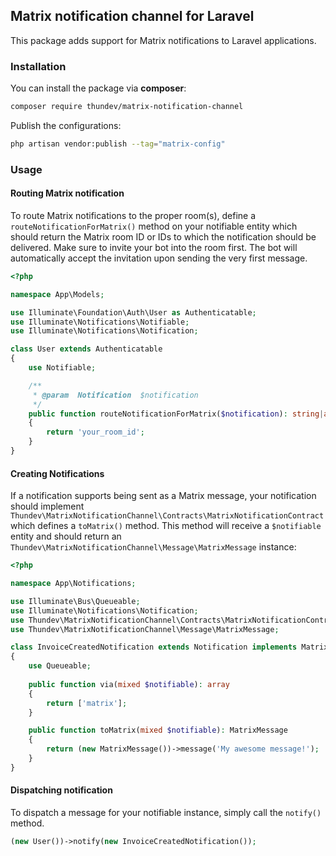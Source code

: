 ## Matrix notification channel for Laravel

This package adds support for Matrix notifications to Laravel applications.

### Installation

You can install the package via **composer**:

```bash
composer require thundev/matrix-notification-channel
```

Publish the configurations:

```bash
php artisan vendor:publish --tag="matrix-config"
```

### Usage

#### Routing Matrix notification

To route Matrix notifications to the proper room(s), define a `routeNotificationForMatrix()` method on your notifiable entity which should return the Matrix room ID or IDs to which the notification should be delivered. Make sure to invite your bot into the room first. The bot will automatically accept the invitation upon sending the very first message.

```php
<?php

namespace App\Models;

use Illuminate\Foundation\Auth\User as Authenticatable;
use Illuminate\Notifications\Notifiable;
use Illuminate\Notifications\Notification;

class User extends Authenticatable
{
    use Notifiable;

    /**
     * @param  Notification  $notification
     */
    public function routeNotificationForMatrix($notification): string|array
    {
        return 'your_room_id';
    }
}
```

#### Creating Notifications

If a notification supports being sent as a Matrix message, your notification should implement `Thundev\MatrixNotificationChannel\Contracts\MatrixNotificationContract` which defines a `toMatrix()` method. This method will receive a `$notifiable` entity and should return an `Thundev\MatrixNotificationChannel\Message\MatrixMessage` instance:

```php
<?php

namespace App\Notifications;

use Illuminate\Bus\Queueable;
use Illuminate\Notifications\Notification;
use Thundev\MatrixNotificationChannel\Contracts\MatrixNotificationContract;
use Thundev\MatrixNotificationChannel\Message\MatrixMessage;

class InvoiceCreatedNotification extends Notification implements MatrixNotificationContract
{
    use Queueable;
    
    public function via(mixed $notifiable): array
    {
        return ['matrix'];
    }

    public function toMatrix(mixed $notifiable): MatrixMessage
    {
        return (new MatrixMessage())->message('My awesome message!');
    }
}
```

#### Dispatching notification

To dispatch a message for your notifiable instance, simply call the `notify()` method.

```php
(new User())->notify(new InvoiceCreatedNotification());
```
